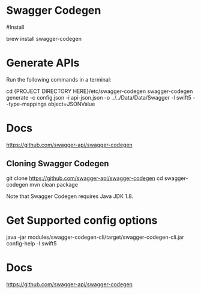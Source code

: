 # Swagger Codegen

#Install

brew install swagger-codegen

# Generate APIs

Run the following commands in a terminal:

cd {PROJECT DIRECTORY HERE}/etc/swagger-codegen
swagger-codegen generate -c config.json  -i  api-json.json -o ../../Data/Data/Swagger -l swift5 --type-mappings object=JSONValue


# Docs

https://github.com/swagger-api/swagger-codegen

## Cloning Swagger Codegen

git clone https://github.com/swagger-api/swagger-codegen
cd swagger-codegen
mvn clean package

Note that Swagger Codegen requires Java JDK 1.8.

# Get Supported config options

java -jar modules/swagger-codegen-cli/target/swagger-codegen-cli.jar config-help -l swift5

# Docs

https://github.com/swagger-api/swagger-codegen